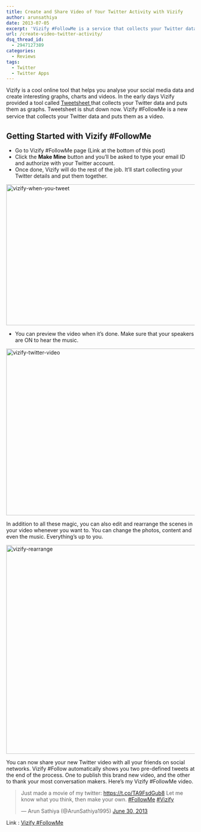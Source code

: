 ```yaml
---
title: Create and Share Video of Your Twitter Activity with Vizify
author: arunsathiya
date: 2013-07-05
excerpt: 'Vizify #FollowMe is a service that collects your Twitter data and puts them as an interesting video with music. You can customize it to your imagination.'
url: /create-video-twitter-activity/
dsq_thread_id:
  - 2947127389
categories:
  - Reviews
tags:
  - Twitter
  - Twitter Apps
---
```

Vizify is a cool online tool that helps you analyse your social media data and create interesting graphs, charts and videos. In the early days Vizify provided a tool called [Tweetsheet ][1]that collects your Twitter data and puts them as graphs. Tweetsheet is shut down now. Vizify #FollowMe is a new service that collects your Twitter data and puts them as a video.<span style="font-size: 14px; line-height: 1.5;"><br /> </span>

## Getting Started with Vizify #FollowMe

  * Go to Vizify #FollowMe page (Link at the bottom of this post)
  * Click the **Make Mine** button and you&#8217;ll be asked to type your email ID and authorize with your Twitter account.
  * Once done, Vizify will do the rest of the job. It&#8217;ll start collecting your Twitter details and put them together.

[<img class="aligncenter size-full wp-image-76057" alt="vizify-when-you-tweet" src="http://cdn.devilsworkshop.org/files/2013/06/vizify-when-you-tweet.png" width="569" height="376" />][2]

  * You can preview the video when it&#8217;s done. Make sure that your speakers are ON to hear the music.

[<img class="aligncenter size-full wp-image-76056" alt="vizify-twitter-video" src="http://cdn.devilsworkshop.org/files/2013/06/vizify-twitter-video.png" width="543" height="445" />][3]

In addition to all these magic, you can also edit and rearrange the scenes in your video whenever you want to. You can change the photos, content and even the music. Everything&#8217;s up to you.

[<img class="aligncenter size-medium wp-image-76055" alt="vizify-rearrange" src="http://cdn.devilsworkshop.org/files/2013/06/vizify-rearrange-600x557.png" width="600" height="557" />][4]

You can now share your new Twitter video with all your friends on social networks. Vizify #Follow automatically shows you two pre-defined tweets at the end of the process. One to publish this brand new video, and the other to thank your most conversation makers. Here&#8217;s my Vizify #FollowMe video.

<blockquote class="twitter-tweet" data-partner="tweetdeck">
  <p>
    Just made a movie of my twitter: <a href="https://t.co/TA9FsdGub8" onclick="_gaq.push(['_trackEvent', 'outbound-article', 'https://t.co/TA9FsdGub8', 'https://t.co/TA9FsdGub8']);" >https://t.co/TA9FsdGub8</a> Let me know what you think, then make your own. <a href="https://twitter.com/search?q=%23FollowMe&src=hash" onclick="_gaq.push(['_trackEvent', 'outbound-article', 'https://twitter.com/search?q=%23FollowMe&src=hash', '#FollowMe']);" >#FollowMe</a> <a href="https://twitter.com/search?q=%23Vizify&src=hash" onclick="_gaq.push(['_trackEvent', 'outbound-article', 'https://twitter.com/search?q=%23Vizify&src=hash', '#Vizify']);" >#Vizify</a>
  </p>
  
  <p>
    — Arun Sathiya (@ArunSathiya1995) <a href="https://twitter.com/ArunSathiya1995/statuses/351312803170238464" onclick="_gaq.push(['_trackEvent', 'outbound-article', 'https://twitter.com/ArunSathiya1995/statuses/351312803170238464', 'June 30, 2013']);" >June 30, 2013</a>
  </p>
</blockquote>

Link : <a href="https://www.vizify.com/twitter-video" onclick="_gaq.push(['_trackEvent', 'outbound-article', 'https://www.vizify.com/twitter-video', 'Vizify #FollowMe']);" title="Vizify #FollowMe">Vizify #FollowMe</a>

 [1]: http://devilsworkshop.org/reviews/create-infographic-presentation-twitter/49842/ "Create Infographic Like Presentation of Your Twitter Account"
 [2]: http://cdn.devilsworkshop.org/files/2013/06/vizify-when-you-tweet.png
 [3]: http://cdn.devilsworkshop.org/files/2013/06/vizify-twitter-video.png
 [4]: http://cdn.devilsworkshop.org/files/2013/06/vizify-rearrange.png
